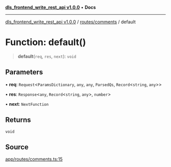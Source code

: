 [**dls_frontend_write_rest_api v1.0.0**](../../../README.md) • **Docs**

***

[dls_frontend_write_rest_api v1.0.0](../../../modules.md) / [routes/comments](../README.md) / default

# Function: default()

> **default**(`req`, `res`, `next`): `void`

## Parameters

• **req**: `Request`\<`ParamsDictionary`, `any`, `any`, `ParsedQs`, `Record`\<`string`, `any`\>\>

• **res**: `Response`\<`any`, `Record`\<`string`, `any`\>, `number`\>

• **next**: `NextFunction`

## Returns

`void`

## Source

[app/routes/comments.ts:15](https://github.com/No-Life-inc/dls_write_api/blob/3b6ede554338fca33854ae593d3c96d63a70eb98/app/routes/comments.ts#L15)
